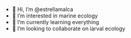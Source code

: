 - 👋 Hi, I’m @estrellamalca
- 👀 I’m interested in marine ecology 
- 🌱 I’m currently learning everything
- 💞️ I’m looking to collaborate on larval ecology


<!---
estrellamalca/estrellamalca is a ✨ special ✨ repository because its `README.md` (this file) appears on your GitHub profile.
You can click the Preview link to take a look at your changes.
--->
